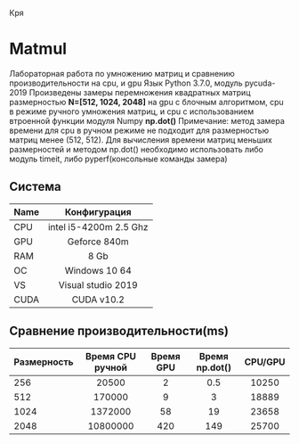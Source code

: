 Кря
# Matmul
Лабораторная работа по умножению матриц и сравнению производительности на cpu, и gpu
Язык Python 3.7.0, модуль pycuda-2019
Произведены замеры перемножения квадратных матриц размерностью **N=[512, 1024, 2048]** на gpu с блочным алгоритмом, cpu в режиме ручного умножения матриц, и cpu с использованием втроенной функции модуля Numpy **np.dot()**
Примечание: метод замера времени для cpu в ручном режиме не подходит для размерностью матриц менее (512, 512). Для вычисления времени матриц меньших размерностей и методом np.dot() необходимо использовать либо модуль timeit, либо pyperf(консольные команды замера)

## Система

|Name           |  Конфигурация             |
|---------------|:-------------------------:|
| CPU           | intel i5-4200m 2.5 Ghz    |  
| GPU           | Geforce 840m              | 
| RAM           | 8 Gb                      |  
| ОС            | Windows 10 64             |   
| VS            | Visual studio 2019        |
| CUDA          | CUDA v10.2                |

## Сравнение производительности(ms)
|Размерность    |  Время CPU ручной  | Время GPU    |   Время np.dot()  | CPU/GPU  |
|---------------|:------------------:|:------------:|:-----------------:|:--------:|
|256            | 20500              | 2            | 0.5               |10250     |
|512            | 170000             | 9            | 3                 |18889     |
|1024           | 1372000            | 58           | 19                |23658     |
|2048           | 10800000           | 420          | 149               |25700     |
